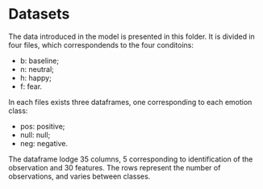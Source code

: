 # Datasets

The data introduced in the model is presented in this folder. It is divided in four files, which correspondends to the four conditoins:
- b: baseline;
- n: neutral;
- h: happy;
- f: fear.

In each files exists three dataframes, one corresponding to each emotion class:
- pos: positive;
- null: null;
- neg: negative.

The dataframe lodge 35 columns, 5 corresponding to identification of the observation and 30 features. 
The rows represent the number of observations, and varies between classes.

